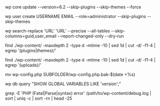 <!-- force wordpress version change -->

wp core update --version=6.2 --skip-plugins --skip-themes --force

<!-- create admin user -->

wp user create USERNAME EMAIL --role=administrator --skip-plugins --skip-themes

<!-- Search Replace WP CLI -->

wp search-replace 'URL' 'URL'
 --precise --all-tables --skip-columns=guid,user_email --report-changed-only --dry-run

<!-- use to see what was modified (themes and plugins) in the past day with this find sed cut command -->

find ./wp-content/ -maxdepth 2 -type d -mtime -10 | sed 1d | cut -d\/ -f1-4 | egrep '(plugins|themes)/'

find ./wp-content/ -maxdepth 2 -type d -mtime -10 | sed 1d | cut -d\/ -f1-4 | egrep '(uploads)/'

<!-- move wp-config.php to sub-folder  (use cp for copying) -->

mv wp-config.php SUBFOLDER/wp-config.php.bak-$(date +%s)

<!-- Show DB version -->
wp db query "SHOW GLOBAL VARIABLES LIKE 'version';"

<!-- check debug.log file for fatal, parse, or syntax errors -->
grep -E 'PHP (Fatal|Parse|syntax) error' /path/to/wp-content/debug.log | sort | uniq -c | sort -rn | head -25


